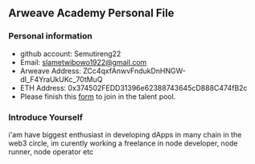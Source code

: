 ## Arweave Academy Personal File

### Personal information

- github account: Semutireng22
- Email: slametwibowo1922@gmail.com
- Arweave Address: ZCc4qxfAnwvFndukDnHNGW-dI_F4YraUkUKc_70tMuQ
- ETH Address: 0x374502FEDD31396e62388743645cD888C474fB2c
- Please finish this [form](https://docs.google.com/forms/d/e/1FAIpQLSfWA5fIIcBgmRppm3jNz5vmf9Mai_QMVil-2pO4r7YKn_Zhtw/viewform?usp=sf_link) to join in the talent pool.

### Introduce Yourself
 i'am have biggest enthusiast in developing dApps in many chain in the web3 circle, im curently working a freelance in node developer, node runner, node operator etc
